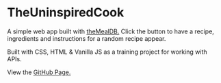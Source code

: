 # TheUninspiredCook
A simple web app built with [theMealDB.](https://www.themealdb.com/api.php) Click the button to have a recipe, ingredients and instructions for a random recipe appear.

Built with CSS, HTML & Vanilla JS as a training project for working with APIs.

View the [GitHub Page.](https://mariahlaqua.github.io/TheUninspiredCook/)
